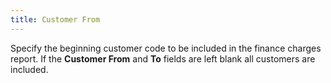 ```yaml
---
title: Customer From
---
```



Specify the beginning customer code to be included in the finance charges report. If the **Customer From** and **To** fields are left blank all customers are included.
